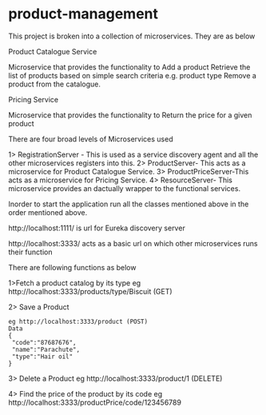 # product-management
This project is broken into a collection of microservices. They are as below

Product Catalogue Service 

Microservice that provides the functionality to 
Add a product
Retrieve the list of products based on simple search criteria e.g. product type
Remove a product from the catalogue. 



Pricing Service

Microservice that provides the functionality to 
Return the price for a given product


There are four broad levels of Microservices used

1> RegistrationServer - This is used as a service discovery agent and all the other microservices registers into this.
2> ProductServer- This acts as a microservice for Product Catalogue Service. 
3> ProductPriceServer-This acts as a microservice for Pricing Service.
4> ResourceServer- This microservice provides an dactually wrapper to the functional services.

Inorder to start the application run all the classes mentioned above in the order mentioned above. 

http://localhost:1111/ is url for Eureka discovery server

http://localhost:3333/ acts as a basic url on which other microservices runs their function

There are following functions as below

1>Fetch a product catalog by its type
    eg  http://localhost:3333/products/type/Biscuit (GET)
    
2> Save a Product

    eg http://localhost:3333/product (POST)
    Data
    {
     "code":"87687676",
     "name":"Parachute",
     "type":"Hair oil"
    }

3> Delete a Product 
    eg http://localhost:3333/product/1 (DELETE)

4> Find the price of the product by its code
   eg http://localhost:3333/productPrice/code/123456789
